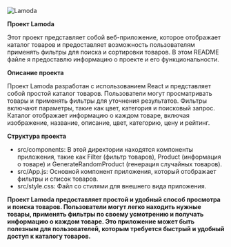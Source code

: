 ![Lamoda](https://github.com/svyatoslavqwe/Lamoda/assets/152086601/c17dfd33-3139-4f26-956e-d16cafe7022e)


**Проект Lamoda**

Этот проект представляет собой веб-приложение, которое отображает каталог товаров и предоставляет возможность пользователям применять фильтры для поиска и сортировки товаров. В этом README файле я предоставлю информацию о проекте и его функциональности.

**Описание проекта**

Проект Lamoda разработан с использованием React и представляет собой простой каталог товаров. Пользователи могут просматривать товары и применять фильтры для уточнения результатов. Фильтры включают параметры, такие как цвет, категория и поисковый запрос. Каталог отображает информацию о каждом товаре, включая изображение, название, описание, цвет, категорию, цену и рейтинг.

**Структура проекта**

- src/components:  В этой директории находятся компоненты приложения, такие как Filter (фильтр товаров), Product (информация о товаре) и GenerateRandomProduct (генерация случайных товаров).
- src/App.js: Основной компонент приложения, который отображает фильтры и список товаров.
- src/style.css: Файл со стилями для внешнего вида приложения.

**Проект Lamoda предоставляет простой и удобный способ просмотра и поиска товаров. Пользователи могут легко находить нужные товары, применять фильтры по своему усмотрению и получать информацию о каждом товаре. Это приложение может быть полезным для пользователей, которым требуется быстрый и удобный доступ к каталогу товаров.**
